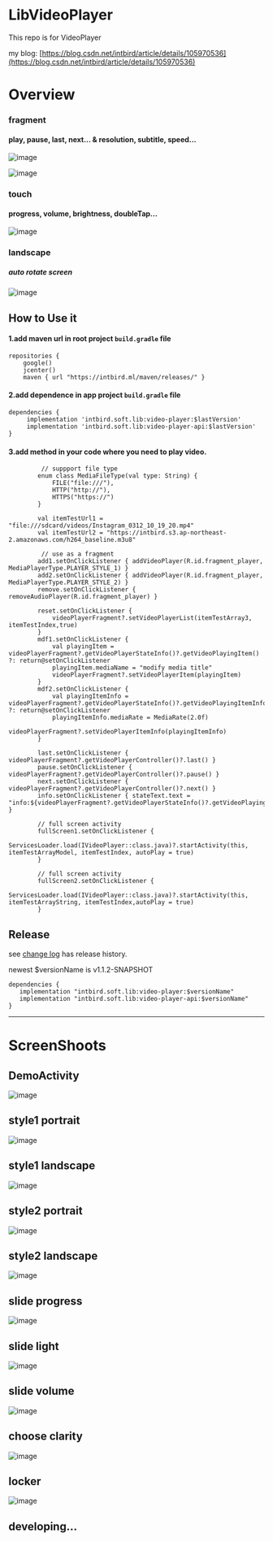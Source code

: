 LibVideoPlayer
========

This repo is for VideoPlayer

my blog: [https://blog.csdn.net/intbird/article/details/105970536](https://blog.csdn.net/intbird/article/details/105970536)

# Overview  
### fragment
#### play, pause, last, next... & resolution, subtitle, speed...
![image](screenshoots/00.png)

![image](screenshoots/0.png)

### touch
#### progress, volume, brightness, doubleTap...
![image](screenshoots/01.png)

### landscape
##### auto rotate screen 
![image](screenshoots/02.png)

How to Use it
--------
#### 1.add maven url in root project `build.gradle` file
```
repositories {
    google()
    jcenter()
    maven { url "https://intbird.ml/maven/releases/" }
```


#### 2.add dependence in app project `build.gradle` file
```
dependencies {
     implementation 'intbird.soft.lib:video-player:$lastVersion'
     implementation 'intbird.soft.lib:video-player-api:$lastVersion'
}
```


#### 3.add method in your code where you need to play video.
```
         // suppport file type
        enum class MediaFileType(val type: String) {
            FILE("file:///"),
            HTTP("http://"),
            HTTPS("https://")
        }
        
        val itemTestUrl1 = "file:///sdcard/videos/Instagram_0312_10_19_20.mp4"
        val itemTestUrl2 = "https://intbird.s3.ap-northeast-2.amazonaws.com/h264_baseline.m3u8"

         // use as a fragment
        add1.setOnClickListener { addVideoPlayer(R.id.fragment_player, MediaPlayerType.PLAYER_STYLE_1) }
        add2.setOnClickListener { addVideoPlayer(R.id.fragment_player, MediaPlayerType.PLAYER_STYLE_2) }
        remove.setOnClickListener { removeAudioPlayer(R.id.fragment_player) }

        reset.setOnClickListener {
            videoPlayerFragment?.setVideoPlayerList(itemTestArray3, itemTestIndex,true)
        }
        mdf1.setOnClickListener {
            val playingItem = videoPlayerFragment?.getVideoPlayerStateInfo()?.getVideoPlayingItem() ?: return@setOnClickListener
            playingItem.mediaName = "modify media title"
            videoPlayerFragment?.setVideoPlayerItem(playingItem)
        }
        mdf2.setOnClickListener {
            val playingItemInfo = videoPlayerFragment?.getVideoPlayerStateInfo()?.getVideoPlayingItemInfo() ?: return@setOnClickListener
            playingItemInfo.mediaRate = MediaRate(2.0f)
            videoPlayerFragment?.setVideoPlayerItemInfo(playingItemInfo)
        }

        last.setOnClickListener { videoPlayerFragment?.getVideoPlayerController()?.last() }
        pause.setOnClickListener { videoPlayerFragment?.getVideoPlayerController()?.pause() }
        next.setOnClickListener { videoPlayerFragment?.getVideoPlayerController()?.next() }
        info.setOnClickListener { stateText.text = "info:${videoPlayerFragment?.getVideoPlayerStateInfo()?.getVideoPlayingItemInfo()}" }

        // full screen activity
        fullScreen1.setOnClickListener {
            ServicesLoader.load(IVideoPlayer::class.java)?.startActivity(this, itemTestArrayModel, itemTestIndex, autoPlay = true)
        }

        // full screen activity
        fullScreen2.setOnClickListener {
            ServicesLoader.load(IVideoPlayer::class.java)?.startActivity(this, itemTestArrayString, itemTestIndex,autoPlay = true)
        }
```

Release
--------
see [change log](CHANGELOG.md) has release history.

newest $versionName is v1.1.2-SNAPSHOT

```
dependencies {
   implementation "intbird.soft.lib:video-player:$versionName"
   implementation "intbird.soft.lib:video-player-api:$versionName"
}
```

------

# ScreenShoots

## DemoActivity  
![image](screenshoots/demo.png)

## style1 portrait
![image](screenshoots/1.png)

## style1 landscape
![image](screenshoots/2.png)

## style2 portrait
![image](screenshoots/3.png)

## style2 landscape
![image](screenshoots/4.png)

##  slide progress
![image](screenshoots/6.png)

## slide light
![image](screenshoots/7.png)

## slide volume
![image](screenshoots/8.png)

##  choose clarity
![image](screenshoots/9.png)


##  locker
![image](screenshoots/10.png)

##  developing...